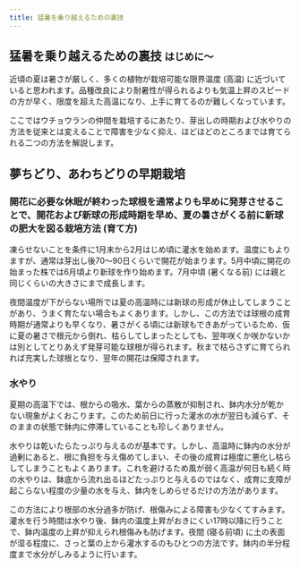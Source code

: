 ```yaml
---
title: 猛暑を乗り越えるための裏技
---
```

猛暑を乗り越えるための裏技 <small>はじめに〜</small>
--
近頃の夏は暑さが厳しく、多くの植物が栽培可能な限界温度 (高温) に近づいていると思われます。品種改良により耐暑性が得られるよりも気温上昇のスピードの方が早く、限度を超えた高温になり、上手に育てるのが難しくなっています。

ここではウチョウランの仲間を栽培するにあたり、芽出しの時期および水やりの方法を従来とは変えることで障害を少なく抑え、ほどほどのところまでは育てられる二つの方法を解説します。

夢ちどり、あわちどりの早期栽培
--
### 開花に必要な休眠が終わった球根を通常よりも早めに発芽させることで、開花および新球の形成時期を早め、夏の暑さがくる前に新球の肥大を図る栽培方法 (育て方)
凍らせないことを条件に1月末から2月はじめ頃に灌水を始めます。温度にもよりますが、通常は芽出し後70～90日くらいで開花が始まります。5月中頃に開花の始まった株では6月頃より新球を作り始めます。7月中頃 (暑くなる前) には親と同じくらいの大きさにまで成長します。

夜間温度が下がらない場所では夏の高温時には新球の形成が休止してしまうことがあり、うまく育たない場合もよくあります。しかし、この方法では球根の成育時期が通常よりも早くなり、暑さがくる頃には新球もできあがっているため、仮に夏の暑さで根元から倒れ、枯らしてしまったとしても、翌年咲くか咲かないかは別としてとりあえず発芽可能な球根が得られます。秋まで枯らさずに育てられれば充実した球根となり、翌年の開花は保障されます。

### 水やり
夏期の高温下では、根からの吸水、葉からの蒸散が抑制され、鉢内水分が乾かない現象がよくおこります。このため前日に行った灌水の水が翌日も減らず、そのままの状態で鉢内に停滞していることも珍しくありません。

水やりは乾いたらたっぷり与えるのが基本です。しかし、高温時に鉢内の水分が過剰にあると、根に負担を与え傷めてしまい、その後の成育は極度に悪化し枯らしてしまうこともよくあります。これを避けるため風が弱く高温が何日も続く時の水やりは、鉢底から流れ出るほどたっぷりと与えるのではなく、成育に支障が起こらない程度の少量の水を与え、鉢内をしめらせるだけの方法があります。

この方法により根部の水分過多が防げ、根傷みによる障害も少なくてすみます。灌水を行う時間は水やり後、鉢内の温度上昇がおきにくい17時以降に行うことで、鉢内温度の上昇が抑えられ根傷みも防げます。夜間 (寝る前頃) に土の表面が湿る程度に、さっと葉の上から灌水するのもひとつの方法です。鉢内の半分程度まで水分がしみるように行います。
